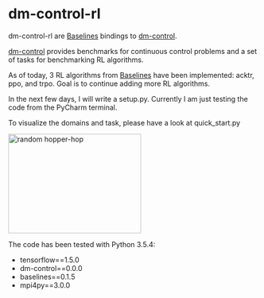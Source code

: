 # dm-control-rl

dm-control-rl are [Baselines](https://github.com/openai/baselines) bindings to 
[dm-control](https://github.com/deepmind/dm_control). 

[dm-control](https://github.com/deepmind/dm_control) provides benchmarks for continuous control problems and a set of 
tasks for benchmarking RL algorithms. 

As of today, 3 RL algorithms from [Baselines](https://github.com/openai/baselines) have been
implemented: acktr, ppo, and trpo. Goal is to continue adding more RL algorithms. 

In the next few days, I will write a setup.py. Currently I am just testing the code from the PyCharm terminal. 

To visualize the domains and task, please have a look at quick_start.py

<img src="img/quickstart.gif" alt="random hopper-hop" width="267" height="200"/>

The code has been tested with Python 3.5.4:
* tensorflow==1.5.0
* dm-control==0.0.0
* baselines==0.1.5
* mpi4py==3.0.0






 



